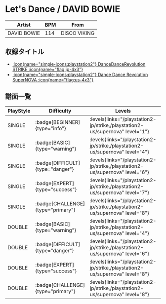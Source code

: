 # Let's Dance / DAVID BOWIE

|Artist|BPM|From|
|------|---|----|
|DAVID BOWIE|114|DISCO VIKING|

## 収録タイトル

- [:icon{name="simple-icons:playstation2"} DanceDanceRevolution STRIKE :icon{name="flag:jp-4x3"}](/playstation2-jp/strike)
- [:icon{name="simple-icons:playstation2"} Dance Dance Revolution SuperNOVA :icon{name="flag:us-4x3"}](/playstation2-us/supernova)

## 譜面一覧

|PlayStyle|Difficulty|Levels|Notes|Movie|
|---------|----------|------|-----|-----|
|SINGLE| :badge[BEGINNER]{type="info"}| :levels{links="/playstation2-jp/strike,/playstation2-us/supernova" level="1"}|78/0||
|SINGLE| :badge[BASIC]{type="warning"}| :levels{links="/playstation2-jp/strike,/playstation2-us/supernova" level="4"}|120/8||
|SINGLE| :badge[DIFFICULT]{type="danger"}| :levels{links="/playstation2-jp/strike,/playstation2-us/supernova" level="6"}|195/23||
|SINGLE| :badge[EXPERT]{type="success"}| :levels{links="/playstation2-jp/strike,/playstation2-us/supernova" level="7"}|242/7||
|SINGLE| :badge[CHALLENGE]{type="primary"}| :levels{links="/playstation2-jp/strike,/playstation2-us/supernova" level="8"}|289/13||
|DOUBLE| :badge[BASIC]{type="warning"}| :levels{links="/playstation2-jp/strike,/playstation2-us/supernova" level="4"}|120/8||
|DOUBLE| :badge[DIFFICULT]{type="danger"}| :levels{links="/playstation2-jp/strike,/playstation2-us/supernova" level="6"}|195/23||
|DOUBLE| :badge[EXPERT]{type="success"}| :levels{links="/playstation2-jp/strike,/playstation2-us/supernova" level="8"}|244/11||
|DOUBLE| :badge[CHALLENGE]{type="primary"}| :levels{links="/playstation2-jp/strike,/playstation2-us/supernova" level="8"}|288/8||
